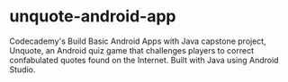 # unquote-android-app
Codecademy's Build Basic Android Apps with Java capstone project, Unquote, an Android quiz game that challenges players to correct confabulated quotes found on the Internet. Built with Java using Android Studio.
